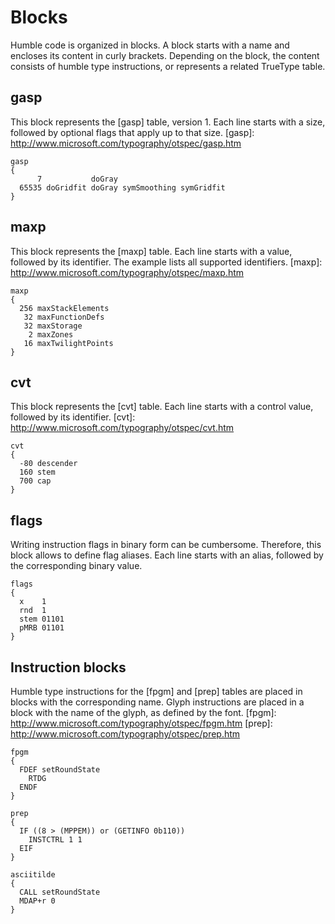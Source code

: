 Blocks
======

Humble code is organized in blocks. A block starts with a name
and encloses its content in curly brackets. Depending on the block,
the content consists of humble type instructions, or represents
a related TrueType table.


gasp
----

This block represents the [gasp] table, version 1. Each line starts
with a size, followed by optional flags that apply up to that size.
[gasp]: http://www.microsoft.com/typography/otspec/gasp.htm

```
gasp
{
      7           doGray
  65535 doGridfit doGray symSmoothing symGridfit
}
```


maxp
----

This block represents the [maxp] table. Each line starts with a value,
followed by its identifier. The example lists all supported identifiers.
[maxp]: http://www.microsoft.com/typography/otspec/maxp.htm

```
maxp
{
  256 maxStackElements
   32 maxFunctionDefs
   32 maxStorage
    2 maxZones
   16 maxTwilightPoints
}
```


cvt
---

This block represents the [cvt] table. Each line starts with
a control value, followed by its identifier.
[cvt]: http://www.microsoft.com/typography/otspec/cvt.htm

```
cvt
{
  -80 descender
  160 stem
  700 cap
}
```


flags
-----

Writing instruction flags in binary form can be cumbersome.
Therefore, this block allows to define flag aliases. Each line
starts with an alias, followed by the corresponding binary value.

```
flags
{
  x    1
  rnd  1
  stem 01101
  pMRB 01101
}
```


Instruction blocks
------------------

Humble type instructions for the [fpgm] and [prep] tables are placed
in blocks with the corresponding name. Glyph instructions are placed
in a block with the name of the glyph, as defined by the font.
[fpgm]: http://www.microsoft.com/typography/otspec/fpgm.htm
[prep]: http://www.microsoft.com/typography/otspec/prep.htm

```
fpgm
{
  FDEF setRoundState
    RTDG
  ENDF
}

prep
{
  IF ((8 > (MPPEM)) or (GETINFO 0b110))
    INSTCTRL 1 1
  EIF
}

asciitilde
{
  CALL setRoundState
  MDAP+r 0
}
```
